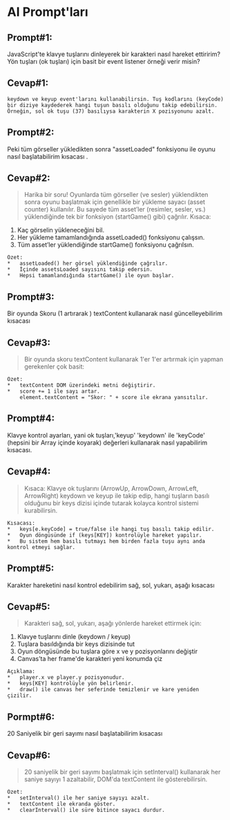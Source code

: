 # AI Prompt'ları

## Prompt#1:
JavaScript'te klavye tuşlarını dinleyerek bir karakteri nasıl hareket ettiririm? Yön tuşları (ok tuşları) için basit bir event listener örneği verir misin?

## Cevap#1:
```
keydown ve keyup event'larını kullanabilirsin. Tuş kodlarını (keyCode) bir diziye kaydederek hangi tuşun basılı olduğunu takip edebilirsin. Örneğin, sol ok tuşu (37) basılıysa karakterin X pozisyonunu azalt.

```

## Prompt#2:
Peki tüm görseller yükledikten sonra "assetLoaded" fonksiyonu ile oyunu nasıl başlatabilirim kısacası .

## Cevap#2:
> Harika bir soru! Oyunlarda tüm görseller (ve sesler) yüklendikten sonra oyunu başlatmak için genellikle bir yükleme sayacı (asset counter) kullanılır. Bu sayede tüm asset’ler (resimler, sesler, vs.) yüklendiğinde tek bir fonksiyon (startGame() gibi) çağrılır.
>  Kısaca:
1.	Kaç görselin yükleneceğini bil.
2.	Her yükleme tamamlandığında assetLoaded() fonksiyonu çalışsın.
3.	Tüm asset’ler yüklendiğinde startGame() fonksiyonu çağrılsın.
```
Özet:
*	assetLoaded() her görsel yüklendiğinde çağrılır.
*	İçinde assetsLoaded sayısını takip edersin.
*	Hepsi tamamlandığında startGame() ile oyun başlar.
```

## Prompt#3:
Bir oyunda Skoru (1 artırarak ) textContent kullanarak nasıl güncelleyebilirim kısacası

## Cevap#3:
> Bir oyunda skoru textContent kullanarak 1'er 1'er artırmak için yapman gerekenler çok basit:
```
Özet:
*	textContent DOM üzerindeki metni değiştirir.
*	score += 1 ile sayı artar.
  	element.textContent = "Skor: " + score ile ekrana yansıtılır.
```

## Prompt#4:
Klavye kontrol ayarları, yani ok tuşları,'keyup' 'keydown' ile 'keyCode' (hepsini bir Array içinde koyarak) değerleri kullanarak nasıl yapabilirim kısacası.

## Cevap#4:
> Kısaca: Klavye ok tuşlarını (ArrowUp, ArrowDown, ArrowLeft, ArrowRight) keydown ve keyup ile takip edip, hangi tuşların basılı olduğunu bir keys dizisi içinde tutarak kolayca kontrol sistemi kurabilirsin.
```
Kısacası:
*	keys[e.keyCode] = true/false ile hangi tuş basılı takip edilir.
*	Oyun döngüsünde if (keys[KEY]) kontrolüyle hareket yapılır.
*	Bu sistem hem basılı tutmayı hem birden fazla tuşu aynı anda kontrol etmeyi sağlar.
```

## Prompt#5:
Karakter hareketini nasıl kontrol edebilirim sağ, sol, yukarı, aşağı kısacası 

## Cevap#5:
> Karakteri sağ, sol, yukarı, aşağı yönlerde hareket ettirmek için:
1.	Klavye tuşlarını dinle (keydown / keyup)
2.	Tuşlara basıldığında bir keys dizisinde tut
3.	Oyun döngüsünde bu tuşlara göre x ve y pozisyonlarını değiştir
4.	Canvas’ta her frame'de karakteri yeni konumda çiz

```
Açıklama:
*	player.x ve player.y pozisyonudur.
*	keys[KEY] kontrolüyle yön belirlenir.
*	draw() ile canvas her seferinde temizlenir ve kare yeniden çizilir.
```

## Pormpt#6:
20 Saniyelik bir geri sayımı nasıl başlatabilirim kısacası

## Cevap#6:
> 20 saniyelik bir geri sayımı başlatmak için setInterval() kullanarak her saniye sayıyı 1 azaltabilir, DOM'da textContent ile gösterebilirsin.
```
Özet:
*	setInterval() ile her saniye sayıyı azalt.
*	textContent ile ekranda göster.
*	clearInterval() ile süre bitince sayacı durdur.
```
